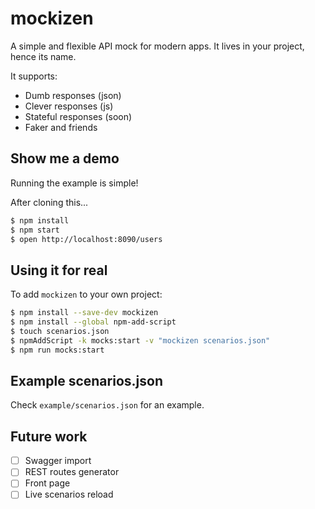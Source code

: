 # mockizen
A simple and flexible API mock for modern apps.
It lives in your project, hence its name.

It supports:
* Dumb responses (json)
* Clever responses (js)
* Stateful responses (soon)
* Faker and friends

## Show me a demo
Running the example is simple!

After cloning this...

```bash
$ npm install
$ npm start
$ open http://localhost:8090/users
```

## Using it for real
To add `mockizen` to your own project:

```bash
$ npm install --save-dev mockizen
$ npm install --global npm-add-script
$ touch scenarios.json
$ npmAddScript -k mocks:start -v "mockizen scenarios.json"
$ npm run mocks:start
```

## Example scenarios.json

Check `example/scenarios.json` for an example.

## Future work

- [ ] Swagger import
- [ ] REST routes generator
- [ ] Front page
- [ ] Live scenarios reload

